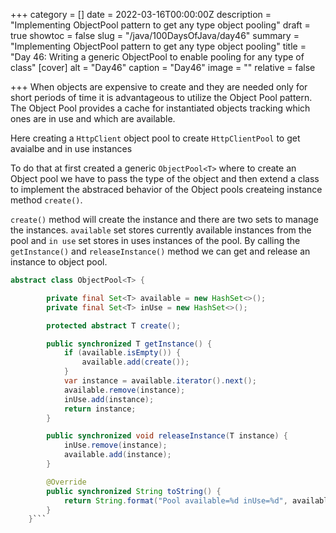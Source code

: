 +++
category = []
date = 2022-03-16T00:00:00Z
description = "Implementing ObjectPool pattern to get any type object pooling"
draft = true
showtoc = false
slug = "/java/100DaysOfJava/day46"
summary = "Implementing ObjectPool pattern to get any type object pooling"
title = "Day 46: Writing a generic ObjectPool to enable pooling for any type of class"
[cover]
alt = "Day46"
caption = "Day46"
image = ""
relative = false

+++
When objects are expensive to create and they are needed only for short periods of time it is advantageous to utilize the Object Pool pattern. The Object Pool provides a cache for instantiated objects tracking which ones are in use and which are available.

Here creating a `HttpClient` object pool to create `HttpClientPool` to get avaialbe and in use instances

To do that at first created a generic `ObjectPool<T>` where to create an Object pool we have to pass the type of the object and then extend a class to implement the abstraced behavior of the Object pools createing instance method `create()`. 

`create()` method will create the instance and there are two sets to manage the instances. `available` set stores currently available instances from the pool and `in use` set stores in uses instances of the pool. By calling the `getInstance()` and `releaseInstance()` method we can get and release an instance to object pool.

```java
abstract class ObjectPool<T> {

        private final Set<T> available = new HashSet<>();
        private final Set<T> inUse = new HashSet<>();

        protected abstract T create();

        public synchronized T getInstance() {
            if (available.isEmpty()) {
                available.add(create());
            }
            var instance = available.iterator().next();
            available.remove(instance);
            inUse.add(instance);
            return instance;
        }

        public synchronized void releaseInstance(T instance) {
            inUse.remove(instance);
            available.add(instance);
        }

        @Override
        public synchronized String toString() {
            return String.format("Pool available=%d inUse=%d", available.size(), inUse.size());
        }
    }```
    
 